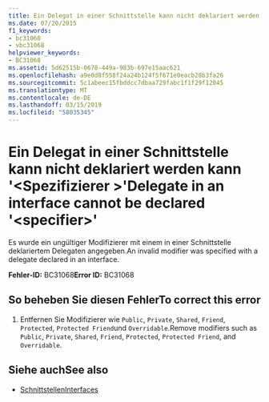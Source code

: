 ```yaml
---
title: Ein Delegat in einer Schnittstelle kann nicht deklariert werden kann '<specifier>"
ms.date: 07/20/2015
f1_keywords:
- bc31068
- vbc31068
helpviewer_keywords:
- BC31068
ms.assetid: 5d62515b-0678-449a-983b-697e15aac621
ms.openlocfilehash: a9e0d8f558f24a24b124f5f671e0eacb28b3fa26
ms.sourcegitcommit: 5c1abeec15fbddcc7dbaa729fabc1f1f29f12045
ms.translationtype: MT
ms.contentlocale: de-DE
ms.lasthandoff: 03/15/2019
ms.locfileid: "58035345"
---
```

# <a name="delegate-in-an-interface-cannot-be-declared-specifier"></a><span data-ttu-id="f9c1e-102">Ein Delegat in einer Schnittstelle kann nicht deklariert werden kann '\<Spezifizierer >'</span><span class="sxs-lookup"><span data-stu-id="f9c1e-102">Delegate in an interface cannot be declared '\<specifier>'</span></span>
<span data-ttu-id="f9c1e-103">Es wurde ein ungültiger Modifizierer mit einem in einer Schnittstelle deklariertem Delegaten angegeben.</span><span class="sxs-lookup"><span data-stu-id="f9c1e-103">An invalid modifier was specified with a delegate declared in an interface.</span></span>  
  
 <span data-ttu-id="f9c1e-104">**Fehler-ID:** BC31068</span><span class="sxs-lookup"><span data-stu-id="f9c1e-104">**Error ID:** BC31068</span></span>  
  
## <a name="to-correct-this-error"></a><span data-ttu-id="f9c1e-105">So beheben Sie diesen Fehler</span><span class="sxs-lookup"><span data-stu-id="f9c1e-105">To correct this error</span></span>  
  
1.  <span data-ttu-id="f9c1e-106">Entfernen Sie Modifizierer wie `Public`, `Private`, `Shared`, `Friend`, `Protected`, `Protected Friend`und `Overridable`.</span><span class="sxs-lookup"><span data-stu-id="f9c1e-106">Remove modifiers such as `Public`, `Private`, `Shared`, `Friend`, `Protected`, `Protected Friend`, and `Overridable`.</span></span>  
  
## <a name="see-also"></a><span data-ttu-id="f9c1e-107">Siehe auch</span><span class="sxs-lookup"><span data-stu-id="f9c1e-107">See also</span></span>

- [<span data-ttu-id="f9c1e-108">Schnittstellen</span><span class="sxs-lookup"><span data-stu-id="f9c1e-108">Interfaces</span></span>](../../visual-basic/programming-guide/language-features/interfaces/index.md)
